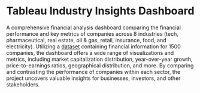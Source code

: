 # Tableau Industry Insights Dashboard
A comprehensive financial analysis dashboard comparing the financial performance and key metrics of companies across 8 industries (tech, pharmaceutical, real estate, oil & gas, retail, insurance, food, and electricity). Utilizing a [dataset](https://github.com/zzarif/Tableau-Industry-Insights-Dashboard/blob/main/companies/companies_data.csv) containing financial information for 1500 companies, the dashboard offers a wide range of visualizations and metrics, including market capitalization distribution, year-over-year growth, price-to-earnings ratios, geographical distribution, and more. By comparing and contrasting the performance of companies within each sector, the project uncovers valuable insights for businesses, investors, and other stakeholders.

